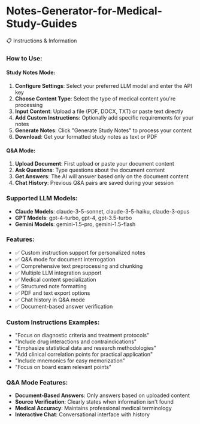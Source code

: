 # Notes-Generator-for-Medical-Study-Guides
📋 Instructions & Information

### How to Use:
        
#### Study Notes Mode:
1. **Configure Settings**: Select your preferred LLM model and enter the API key
2. **Choose Content Type**: Select the type of medical content you're processing
3. **Input Content**: Upload a file (PDF, DOCX, TXT) or paste text directly
4. **Add Custom Instructions**: Optionally add specific requirements for your notes
5. **Generate Notes**: Click "Generate Study Notes" to process your content
6. **Download**: Get your formatted study notes as text or PDF

#### Q&A Mode:
1. **Upload Document**: First upload or paste your document content
2. **Ask Questions**: Type questions about the document content
3. **Get Answers**: The AI will answer based only on the document content
4. **Chat History**: Previous Q&A pairs are saved during your session

### Supported LLM Models:
- **Claude Models**: claude-3-5-sonnet, claude-3-5-haiku, claude-3-opus
- **GPT Models**: gpt-4-turbo, gpt-4, gpt-3.5-turbo  
- **Gemini Models**: gemini-1.5-pro, gemini-1.5-flash

### Features:
- ✅ Custom instruction support for personalized notes
- ✅ Q&A mode for document interrogation
- ✅ Comprehensive text preprocessing and chunking
- ✅ Multiple LLM integration support
- ✅ Medical content specialization
- ✅ Structured note formatting
- ✅ PDF and text export options
- ✅ Chat history in Q&A mode
- ✅ Document-based answer verification

### Custom Instructions Examples:
- "Focus on diagnostic criteria and treatment protocols"
- "Include drug interactions and contraindications"
- "Emphasize statistical data and research methodologies"
- "Add clinical correlation points for practical application"
- "Include mnemonics for easy memorization"
- "Focus on board exam relevant points"

### Q&A Mode Features:
- **Document-Based Answers**: Only answers based on uploaded content
- **Source Verification**: Clearly states when information isn't found
- **Medical Accuracy**: Maintains professional medical terminology
- **Interactive Chat**: Conversational interface with history
